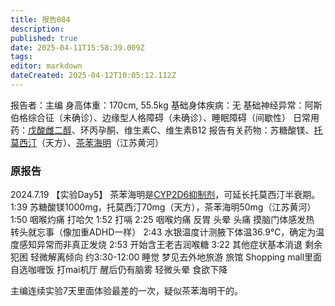 ```yaml
---
title: 报告084
description: 
published: true
date: 2025-04-11T15:58:39.009Z
tags: 
editor: markdown
dateCreated: 2025-04-12T10:05:12.112Z
---
```


报告者：主编
身高体重：170cm, 55.5kg
基础身体疾病：无
基础神经异常：阿斯伯格综合征（未确诊）、边缘型人格障碍（未确诊）、睡眠障碍（间歇性）
日常用药：[戊酸雌二醇](/E2/)、环丙孕酮、维生素C、维生素B12
报告有关药物：苏糖酸镁、[托莫西汀](/ATX/)（天方）、[茶苯海明](/%E8%8C%B6%E7%A2%B1%E7%B1%BB%E8%8D%AF%E7%89%A9/#%E8%8C%B6%E8%8B%AF%E6%B5%B7%E6%98%8E%EF%BC%88Dimenhydrinate%EF%BC%89)（江苏黄河）

### 原报告
2024.7.19
【实验Day5】
茶苯海明是[CYP2D6抑制剂](/DXM/#CYP2D6%E6%8A%91%E5%88%B6%E5%89%82)，可延长托莫西汀半衰期。
1:39 苏糖酸镁1000mg，托莫西汀70mg（天方），茶苯海明50mg（江苏黄河）
1:50 咽喉灼痛 打哈欠
1:52 打嗝
2:25 咽喉灼痛 反胃 头晕 头痛 摸脑门体感发热 转头就忘事（像加重ADHD一样）
2:43 水银温度计测腋下体温36.9℃，确定为温度感知异常而非真正发烧
2:53 开始含王老吉润喉糖
3:22 其他症状基本消退 剩余犯困 轻微解离倾向
约3:30-12:00 睡觉 梦见去外地旅游 旅馆 Shopping mall里面自选咖喱饭 打mai机厅
醒后仍有脑雾 轻微头晕 食欲下降

主编连续实验7天里面体验最差的一次，疑似茶苯海明干的。
